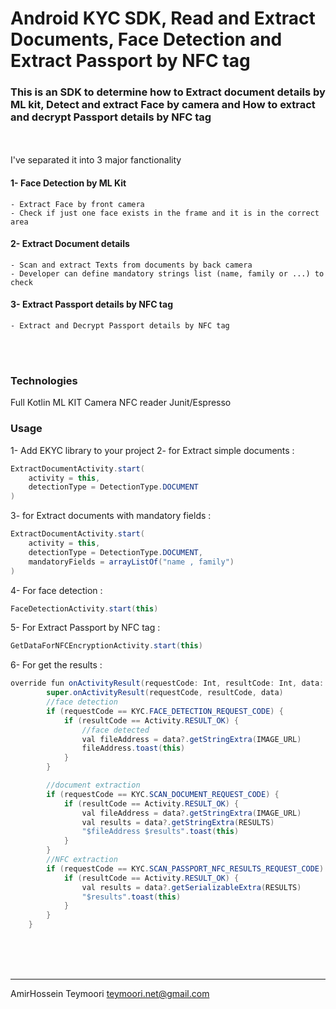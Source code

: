 # Android KYC SDK, Read and Extract Documents, Face Detection and Extract Passport by NFC tag

 

### This is an SDK to determine how to Extract document details by ML kit, Detect and extract Face by camera and How to extract and decrypt Passport details by NFC tag
<br><br>
I've separated it into 3 major fanctionality
#### 1- Face Detection by ML Kit
    - Extract Face by front camera
    - Check if just one face exists in the frame and it is in the correct area
#### 2- Extract Document details
    - Scan and extract Texts from documents by back camera
    - Developer can define mandatory strings list (name, family or ...) to check
#### 3- Extract Passport details by NFC tag
    - Extract and Decrypt Passport details by NFC tag
<br><br>
### Technologies
Full Kotlin
ML KIT
Camera
NFC reader
Junit/Espresso
 
 ### Usage
 1- Add EKYC library to your project
 2- for Extract simple documents :

```java
ExtractDocumentActivity.start(
    activity = this,
    detectionType = DetectionType.DOCUMENT
)
```
 3- for Extract documents with mandatory fields :

```java
ExtractDocumentActivity.start(
    activity = this,
    detectionType = DetectionType.DOCUMENT,
    mandatoryFields = arrayListOf("name , family")
)
```
 4- For face detection :

```java
FaceDetectionActivity.start(this)
```
 5- For Extract Passport by NFC tag :

```java
GetDataForNFCEncryptionActivity.start(this)
```
 6- For get the results :

```java
override fun onActivityResult(requestCode: Int, resultCode: Int, data: Intent?) {
        super.onActivityResult(requestCode, resultCode, data)
        //face detection
        if (requestCode == KYC.FACE_DETECTION_REQUEST_CODE) {
            if (resultCode == Activity.RESULT_OK) {
                //face detected
                val fileAddress = data?.getStringExtra(IMAGE_URL)
                fileAddress.toast(this)
            }
        }

        //document extraction
        if (requestCode == KYC.SCAN_DOCUMENT_REQUEST_CODE) {
            if (resultCode == Activity.RESULT_OK) {
                val fileAddress = data?.getStringExtra(IMAGE_URL)
                val results = data?.getStringExtra(RESULTS)
                "$fileAddress $results".toast(this)
            }
        }
        //NFC extraction
        if (requestCode == KYC.SCAN_PASSPORT_NFC_RESULTS_REQUEST_CODE) {
            if (resultCode == Activity.RESULT_OK) {
                val results = data?.getSerializableExtra(RESULTS)
                "$results".toast(this)
            }
        }
    }
```
 
<br><br><br>

----------------------------
AmirHossein Teymoori
teymoori.net@gmail.com
